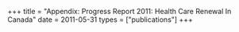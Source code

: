 +++
title = "Appendix: Progress Report 2011: Health Care Renewal In Canada"
date = 2011-05-31
types = ["publications"]
+++
